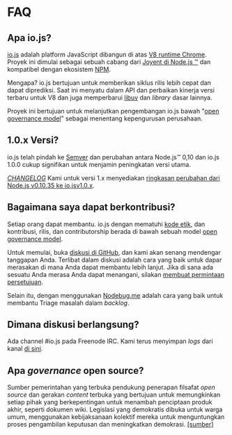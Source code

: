 # FAQ

## Apa io.js?

[io.js](https://github.com/nodejs/io.js) adalah platform JavaScript dibangun di atas [V8 runtime Chrome](http://code.google.com/p/v8/). Proyek ini dimulai sebagai sebuah cabang dari [Joyent di Node.js ™](https://nodejs.org/) dan kompatibel dengan ekosistem [NPM](https://www.npmjs.com/).

Mengapa? io.js bertujuan untuk memberikan siklus rilis lebih cepat dan dapat diprediksi. Saat ini menyatu dalam API dan perbaikan kinerja versi terbaru untuk V8 dan juga memperbarui [libuv](https://github.com/libuv/libuv) dan *library* dasar lainnya.

Proyek ini bertujuan untuk melanjutkan pengembangan io.js bawah "[open governance model](https://github.com/nodejs/io.js/blob/master/GOVERNANCE.md#readme)" sebagai menentang kepengurusan perusahaan.

## 1.0.x Versi?

io.js telah pindah ke [Semver](http://semver.org/) dan perubahan antara Node.js™ 0,10 dan io.js 1.0.0 cukup signifikan untuk menjamin peningkatan versi utama.

*[CHANGELOG](https://github.com/nodejs/io.js/blob/v1.x/CHANGELOG.md)* Kami untuk versi 1.x menyediakan [ringkasan perubahan dari Node.js v0.10.35 ke io.jsv1.0.x](https://github.com/nodejs/io.js/blob/v1.x/CHANGELOG.md#summary-of-changes-from-nodejs-v01035-to-iojs-v100).

## Bagaimana saya dapat berkontribusi?

Setiap orang dapat membantu. io.js dengan mematuhi [kode etik](https://github.com/nodejs/io.js/blob/master/CONTRIBUTING.md#code-of-conduct), dan kontribusi, rilis, dan contributorship berada di bawah sebuah model [open governance model](https://github.com/nodejs/io.js/blob/master/GOVERNANCE.md#readme).

Untuk memulai, buka [diskusi di GitHub](https://github.com/nodejs/io.js/issues), dan kami akan senang mendengar tanggapan Anda.
Terlibat dalam diskusi adalah cara yang baik untuk dapar merasakan di mana Anda dapat membantu lebih lanjut. Jika di sana ada sesuatu Anda merasa Anda dapat menangani, silakan [membuat permintaan persetujuan](https://github.com/nodejs/io.js/blob/master/CONTRIBUTING.md#code-contributions).

Selain itu, dengan menggunakan [Nodebug.me](http://nodebug.me/) adalah cara yang baik untuk membantu Triage masalah dalam *backlog*.

## Dimana diskusi berlangsung?

Ada channel #io.js pada Freenode IRC. Kami terus menyimpan *logs* dari kanal [di sini](http://logs.libuv.org/io.js/latest).

## Apa *governance* open source?

Sumber pemerintahan yang terbuka pendukung penerapan filsafat *open source* dan gerakan *content* terbuka yang bertujuan untuk memungkinkan setiap pihak yang berkepentingan untuk menambah penciptaan produk akhir, seperti dokumen wiki. Legislasi yang demokratis dibuka untuk warga umum, menggunakan kebijaksanaan kolektif mereka untuk menguntungkan proses pengambilan keputusan dan meningkatkan demokrasi. [[sumber]](https://en.wikipedia.org/wiki/Open-source_governance)
